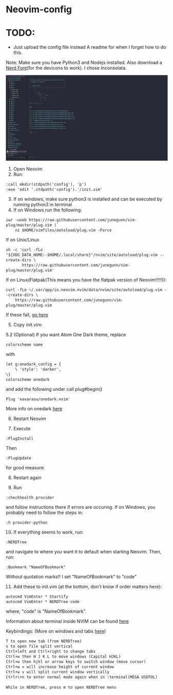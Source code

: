 # Neovim-config
# TODO:
* Just upload the config file instead
A readme for when I forget how to do this.

Note:
Make sure you have Python3 and Nodejs installed.
Also download a [Nerd Font](https://www.nerdfonts.com/font-downloads)(for the devicons to work). I chose Inconsolata.


![Result](./nvim1.PNG)


1. Open Neovim
2. Run:
```
:call mkdir(stdpath('config'), 'p')
:exe 'edit '.stdpath('config').'/init.vim'
```
3. If on windows, make sure python3 is installed and can be executed by running python3 in terminal
4. If on Windows run the following:
```
iwr -useb https://raw.githubusercontent.com/junegunn/vim-plug/master/plug.vim |`
    ni $HOME/vimfiles/autoload/plug.vim -Force
```
If on Unix/Linux
```
sh -c 'curl -fLo "${XDG_DATA_HOME:-$HOME/.local/share}"/nvim/site/autoload/plug.vim --create-dirs \
       https://raw.githubusercontent.com/junegunn/vim-plug/master/plug.vim'
```
If on Linux(Flatpak(This means you have the flatpak version of Neovim!!!!!)):
```
curl -fLo ~/.var/app/io.neovim.nvim/data/nvim/site/autoload/plug.vim --create-dirs \
    https://raw.githubusercontent.com/junegunn/vim-plug/master/plug.vim
```

If these fail, [go here](https://github.com/junegunn/vim-plug)

5. Copy init.vim:

5.2 (Optional) If you want Atom One Dark theme, replace 
```
colorscheme name
```
with
```
let g:onedark_config = {
    \ 'style': 'darker',
\}
colorscheme onedark
```
and add the following under call plug#begin()
```
Plug 'navarasu/onedark.nvim'
```
More info on onedark [here](https://github.com/navarasu/onedark.nvim)

6. Restart Neovim

7. Execute
```
:PlugInstall
```
Then
```
:PlugUpdate
```
for good measure.

8. Restart again

9. Run
```
:checkhealth provider
```
and follow instructions there if errors are occuring.
If on Windows, you probably need to follow the steps in:
```
:h provider-python
```
10. If everything seems to work, run:
```
:NERDTree
```
and navigate to where you want it to default when starting Neovim. Then, run:
```
:Bookmark "NameOfBookmark"
```
Without quotation marks!! I set "NameOfBookmark" to "code"

11. Add these to init.vim (at the bottom, don't know if order matters here):
```
autocmd VimEnter * Startify
autocmd VimEnter * NERDTree code
```
where, "code" is "NameOfBookmark".

Information about terminal inside NVIM can be found [here](https://neovim.io/doc/user/nvim_terminal_emulator.html)

Keybindings: (More on windows and tabs [here](https://neovim.io/doc/user/windows.html))
```
T to open new tab (from NERDTree)
s to open file split vertical
Ctrl+left and Ctrl+right to change tabs
Ctrl+w then H J K L to move windows (Capital HJKL)
Ctrl+w then hjkl or arrow keys to switch window (move cursor)
Ctrl+w = will increase height of current window
Ctrl+w v will split current window vertically
Ctrl+\+n to enter normal mode again when in :terminal(MEGA USEFUL)

While in NERDTree, press m to open NERDTree menu
```

